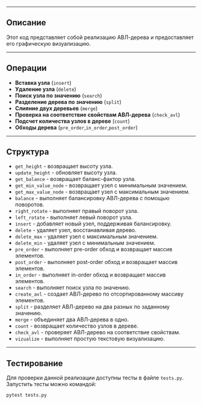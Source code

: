 ___
## **Описание**

Этот код представляет собой реализацию АВЛ-дерева и предоставляет его графическую визуализацию.

___
## **Операции**

-  **Вставка узла** (`insert`)
-  **Удаление узла** (`delete`)
-  **Поиск узла по значению** (`search`)
-  **Разделение дерева по значению** (`split`)
-  **Слияние двух деревьев** (`merge`)
-  **Проверка на соответствие свойствам АВЛ-дерева** (`check_avl`)
-  **Подсчет количества узлов в дереве** (`count`)
-  **Обходы дерева** (`pre_order`,`in_order`,`post_order`)
___
## **Структура**

- `get_height` - возвращает высоту узла.
- `update_height` - обновляет высоту узла.
- `get_balance` - возвращает баланс-фактор узла.
- `get_min_value_node` - возвращает узел с минимальным значением.
- `get_max_value_node` - возвращает узел с максимальным значением.
- `balance` - выполняет балансировку АВЛ-дерева с помощью поворотов.
- `right_rotate` - выполняет правый поворот узла.
- `left_rotate` - выполняет левый поворот узла.
- `insert` - добавляет новый узел, поддерживая балансировку.
- `delete` - удаляет узел, восстанавливая дерево.
- `delete_max` - удаляет узел с максимальным значением.
- `delete_min` - удаляет узел с минимальным значением.
- `pre_order` - выполняет pre-order обход и возвращает массив элементов.
- `post_order` - выполняет post-order обход и возвращает массив элементов.
- `in_order` - выполняет in-order обход и возвращает массив элементов.
- `search` - выполняет поиск узла по значению.
- `create_avl` - создает АВЛ-дерево по отсортированному массиву элементов.
- `split` - разделяет АВЛ-дерево на два разных по заданному значению.
- `merge` - объединяет два АВЛ-дерева в одно.
- `count` - возвращает количество узлов в дереве.
- `check_avl` - проверяет АВЛ-дерево на соответствие свойствам.
- `vizualize` - выполняет простую текстовую визуализацию.
___
## **Тестирование**

Для проверки данной реализации доступны тесты в файле `tests.py`. Запустить тесты можно командой:
```
pytest tests.py
```
